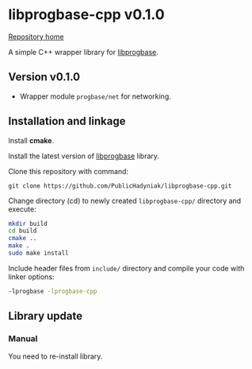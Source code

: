 # libprogbase-cpp v0.1.0

[Repository home][home]

A simple C++ wrapper library for [libprogbase][libprogbase].

## Version v0.1.0

* Wrapper module `progbase/net` for networking.

## Installation and linkage

Install __cmake__.

Install the latest version of [libprogbase][libprogbase] library.

Clone this repository with command:

~~~~
git clone https://github.com/PublicHadyniak/libprogbase-cpp.git
~~~~

Change directory (cd) to newly created `libprogbase-cpp/` directory and execute:

```sh
mkdir build
cd build
cmake ..
make .
sudo make install
```

Include header files from `include/` directory and compile your code with linker options:

```sh
-lprogbase -lprogbase-cpp
```

## Library update

### Manual

You need to re-install library.

[home]: https://github.com/PublicHadyniak/libprogbase-cpp
[libprogbase]: https://github.com/PublicHadyniak/libprogbase
[travis-badge]: https://travis-ci.org/PublicHadyniak/libprogbase-cpp.svg?branch=master
[travis-builds]: https://travis-ci.org/PublicHadyniak/libprogbase-cpp/builds
